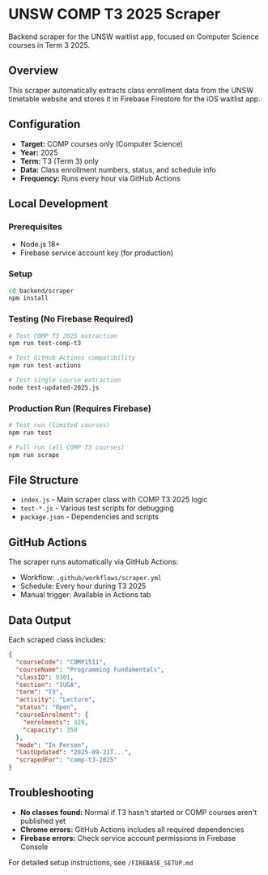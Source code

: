# UNSW COMP T3 2025 Scraper

Backend scraper for the UNSW waitlist app, focused on Computer Science courses in Term 3 2025.

## Overview

This scraper automatically extracts class enrollment data from the UNSW timetable website and stores it in Firebase Firestore for the iOS waitlist app.

## Configuration

- **Target:** COMP courses only (Computer Science)
- **Year:** 2025
- **Term:** T3 (Term 3) only
- **Data:** Class enrollment numbers, status, and schedule info
- **Frequency:** Runs every hour via GitHub Actions

## Local Development

### Prerequisites

- Node.js 18+
- Firebase service account key (for production)

### Setup

```bash
cd backend/scraper
npm install
```

### Testing (No Firebase Required)

```bash
# Test COMP T3 2025 extraction
npm run test-comp-t3

# Test GitHub Actions compatibility
npm run test-actions

# Test single course extraction
node test-updated-2025.js
```

### Production Run (Requires Firebase)

```bash
# Test run (limited courses)
npm run test

# Full run (all COMP T3 courses)
npm run scrape
```

## File Structure

- `index.js` - Main scraper class with COMP T3 2025 logic
- `test-*.js` - Various test scripts for debugging
- `package.json` - Dependencies and scripts

## GitHub Actions

The scraper runs automatically via GitHub Actions:

- Workflow: `.github/workflows/scraper.yml`
- Schedule: Every hour during T3 2025
- Manual trigger: Available in Actions tab

## Data Output

Each scraped class includes:

```json
{
  "courseCode": "COMP1511",
  "courseName": "Programming Fundamentals",
  "classID": 9301,
  "section": "1UGA",
  "term": "T3",
  "activity": "Lecture",
  "status": "Open",
  "courseEnrolment": {
    "enrolments": 329,
    "capacity": 350
  },
  "mode": "In Person",
  "lastUpdated": "2025-09-21T...",
  "scrapedFor": "comp-t3-2025"
}
```

## Troubleshooting

- **No classes found:** Normal if T3 hasn't started or COMP courses aren't published yet
- **Chrome errors:** GitHub Actions includes all required dependencies
- **Firebase errors:** Check service account permissions in Firebase Console

For detailed setup instructions, see `/FIREBASE_SETUP.md`
